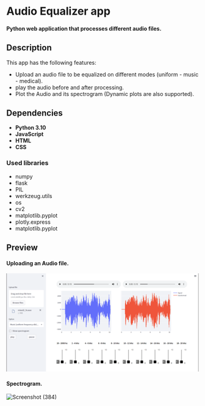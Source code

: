 
# Audio Equalizer app
#### Python web application that processes different audio files. 
 
 ## Description
 This app has the following features:
 - Upload an audio file to be equalized on different modes (uniform - music - medical).
 - play the audio before and after processing.
 - Plot the Audio and its spectrogram (Dynamic plots are also supported).
 
 ## Dependencies
 - **Python 3.10** 
 - **JavaScript**
 - **HTML**
 - **CSS**
 ### Used libraries
 - numpy
 - flask
 - PIL
 - werkzeug.utils
 - os
 - cv2
 - matplotlib.pyplot
 - plotly.express
 - matplotlib.pyplot
 
 ## Preview
#### Uploading an Audio file.

![Audio](audio.png)

#### Spectrogram.

![Screenshot (384)](https://user-images.githubusercontent.com/93640020/210385282-d0aa52f6-757d-4570-a817-2547f2b967d3.png)

